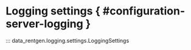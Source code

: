 # Logging settings { #configuration-server-logging }

::: data_rentgen.logging.settings.LoggingSettings
